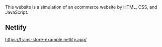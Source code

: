 This website is a simulation of an ecommerce website by HTML, CSS, and JavaScript.

## Netlify
https://frans-store-example.netlify.app/
